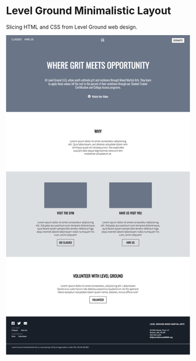 # Level Ground Minimalistic Layout

Slicing HTML and CSS from Level Ground web design.

![Minimalistic Web Layout](./minimalistic-layout.png "Minimalistic Web Layout")